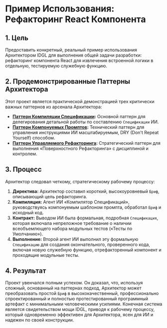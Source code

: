 # Пример Использования: Рефакторинг React Компонента

## 1. Цель
Предоставить конкретный, реальный пример использования Архитектором IDGL для выполнения общей задачи разработки: рефакторинг компонента React для извлечения встроенной логики в отдельную, тестируемую служебную функцию.

## 2. Продемонстрированные Паттерны Архитектора
Этот проект является практической демонстрацией трех критически важных паттернов из арсенала Архитектора:

*   **[Паттерн Компиляции Спецификации](../../01-patterns/01-Pattern-Spec-Compilation.md):** Основной паттерн для делегирования детальной работы по составлению `Спецификации` ИИ.
*   **[Паттерн Компонуемых Промптов](../../01-patterns/02-Pattern-Composable-Prompts.md):** Технический паттерн для управления инструкциями ИИ масштабируемым, DRY (Don't Repeat Yourself) способом.
*   **[Паттерн Управляемого Рефакторинга](../../01-patterns/05-Pattern-Managed-Refactoring.md):** Стратегический паттерн для выполнения «Поверхностного Рефакторинга» с дисциплиной и контролем.

## 3. Процесс
Архитектор следовал четкому, стратегическому рабочему процессу:

1.  **Директива:** Архитектор составил короткий, высокоуровневый `Бриф`, описывающий цель рефакторинга.
2.  **Компиляция:** Агент ИИ «Компилятор Спецификаций», руководствуясь компонуемым шаблоном промпта, обработал `Бриф` и исходный код.
3.  **Контракт:** Выводом ИИ была формальная, подробная `Спецификация`, которая включала непреложное требование о наличии всеобъемлющего набора модульных тестов («Тесты по Умолчанию»).
4.  **Выполнение:** Второй агент ИИ выполнил эту формальную `Спецификацию` для создания окончательного, проверенного кода, включая новую служебную функцию, отрефакторенный компонент и проходящие модульные тесты.

## 4. Результат
Проект увенчался полным успехом. Он доказал, что, используя сложный, основанный на паттернах подход, Архитектор может преобразовать простой `Бриф` в высококачественный, профессионально спроектированный и полностью протестированный программный артефакт с минимальными человеческими усилиями. Конечная система является свидетельством мощи IDGL, приводя к рабочему процессу, который одновременно эффективен для Архитектора, ясен для ИИ и надежен по своей конструкции.
